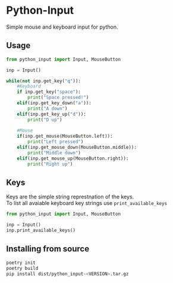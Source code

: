 # Python-Input
Simple mouse and keyboard input for python.

## Usage

```python
from python_input import Input, MouseButton

inp = Input()

while(not inp.get_key("q")):
    #Keyboard
    if inp.get_key("space"):
        print("Space pressed!")
    elif(inp.get_key_down("a")):
        print("A down")
    elif(inp.get_key_up("d")):
        print("D up")
    
    #Mouse
    if(inp.get_mouse(MouseButton.left)):
        print("Left pressed")
    elif(inp.get_mouse_down(MouseButton.middle)):
        print("Middle down")
    elif(inp.get_mouse_up(MouseButton.right)):
        print("Right up")
```

## Keys
Keys are the simple string represtnation of the keys.  
To list all avaiable keyboard key strings use `print_available_keys`

```python
from python_input import Input, MouseButton

inp = Input()
inp.print_available_keys()

```

## Installing from source
```bash
poetry init
poetry build
pip install dist/python_input-<VERSION>.tar.gz
```



